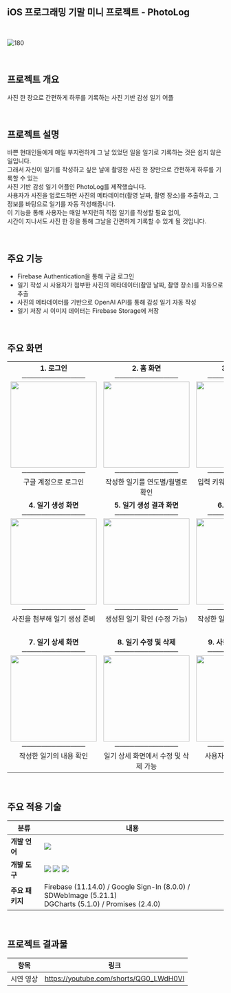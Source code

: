 ## iOS 프로그래밍 기말 미니 프로젝트 - PhotoLog

<br>

![180](https://github.com/user-attachments/assets/42cb0392-5ba1-4547-b44f-ccc1b2a902f7)

<br>

## 프로젝트 개요

사진 한 장으로 간편하게 하루를 기록하는 사진 기반 감성 일기 어플

<br>

## 프로젝트 설명

바쁜 현대인들에게 매일 부지런하게 그 날 있었던 일을 일기로 기록하는 것은 쉽지 않은 일입니다.  
그래서 자신이 일기를 작성하고 싶은 날에 촬영한 사진 한 장만으로 간편하게 하루를 기록할 수 있는  
사진 기반 감성 일기 어플인 PhotoLog를 제작했습니다.  
사용자가 사진을 업로드하면 사진의 메타데이터(촬영 날짜, 촬영 장소)를 추출하고, 그 정보를 바탕으로 일기를 자동 작성해줍니다.  
이 기능을 통해 사용자는 매일 부지런히 직접 일기를 작성할 필요 없이,  
시간이 지나서도 사진 한 장을 통해 그날을 간편하게 기록할 수 있게 될 것입니다.  

<br>

## 주요 기능
- Firebase Authentication을 통해 구글 로그인
- 일기 작성 시 사용자가 첨부한 사진의 메타데이터(촬영 날짜, 촬영 장소)를 자동으로 추출
- 사진의 메타데이터를 기반으로 OpenAI API를 통해 감성 일기 자동 작성
- 일기 저장 시 이미지 데이터는 Firebase Storage에 저장

<br>

## 주요 화면

<table>
  <tr>
    <td align="center" valign="top">
      <b>1. 로그인</b><br>
      ─────────────<br>
      <img src="https://github.com/user-attachments/assets/45f186b0-a00e-4950-a198-24fa708e2c83" width="200"/><br>
      ─────────────<br>
      구글 계정으로 로그인
    </td>
    <td align="center" valign="top">
      <b>2. 홈 화면</b><br>
      ─────────────<br>
      <img src="https://github.com/user-attachments/assets/918152b6-64ab-446d-accb-31d17b75d166" width="200"/><br>
      ─────────────<br>
      작성한 일기를 연도별/월별로 확인
    </td>
    <td align="center" valign="top">
      <b>3. 검색 화면</b><br>
      ─────────────<br>
      <img src="https://github.com/user-attachments/assets/4338c1f4-decf-44ad-885b-5cb2931be3ec" width="200"/><br>
      ─────────────<br>
      입력 키워드를 통해 일기 검색
    </td>
  </tr>
  <tr>
    <td align="center" valign="top">
      <b>4. 일기 생성 화면 </b><br>
      ─────────────<br>
      <img src="https://github.com/user-attachments/assets/cc05cfe7-2a2c-439b-bb04-a66e7e818a3f" width="200"/><br>
      ─────────────<br>
      사진을 첨부해 일기 생성 준비
    </td>
    <td align="center" valign="top">
      <b>5. 일기 생성 결과 화면</b><br>
      ─────────────<br>
      <img src="https://github.com/user-attachments/assets/7a7659cd-d5d6-465c-82a7-ffd89ac1c300" width="200"/><br>
      ─────────────<br>
      생성된 일기 확인 (수정 가능)
    </td>
    <td align="center" valign="top">
      <b>6. 내 사진 화면</b><br>
      ─────────────<br>
      <img src="https://github.com/user-attachments/assets/98a0e754-1de0-40a5-b582-d14e45908c94" width="200"/><br>
      ─────────────<br>
      작성한 일기의 이미지 한 번에 확인
    </td>
  </tr>
  <tr>
    <td align="center" valign="top">
      <b>7. 일기 상세 화면</b><br>
      ─────────────<br>
      <img src="https://github.com/user-attachments/assets/fbdbed89-34da-4b20-bf9c-10ae5072e8e8" width="200"/><br>
      ─────────────<br>
      작성한 일기의 내용 확인
    </td>
    <td align="center" valign="top">
      <b>8. 일기 수정 및 삭제</b><br>
      ─────────────<br>
      <img src="https://github.com/user-attachments/assets/cbe12a39-fa60-42e7-b03b-4a619e5c8f46" width="200"/><br>
      ─────────────<br>
      일기 상세 화면에서 수정 및 삭제 가능
    </td>
    <td align="center" valign="top">
      <b>9. 사용자 프로필 화면</b><br>
      ─────────────<br>
      <img src="https://github.com/user-attachments/assets/6870f606-20b0-4f15-b022-862aa1c5ed9e" width="200"/><br>
      ─────────────<br>
      사용자 정보 및 로그아웃
    </td>
  </tr>
</table>  

<br>

## 주요 적용 기술

| 분류           | 내용 |
|----------------|------|
| **개발 언어**   | <img src="https://img.shields.io/badge/Swift-FA7343?style=for-the-badge&logo=swift&logoColor=white"/> |
| **개발 도구**   | <img src="https://img.shields.io/badge/Xcode-147EFB?style=for-the-badge&logo=xcode&logoColor=white"/> <img src="https://img.shields.io/badge/Firebase-FFCA28?style=for-the-badge&logo=firebase&logoColor=black"/> <img src="https://img.shields.io/badge/OpenAI-412991?style=for-the-badge&logo=openai&logoColor=white"/> |
| **주요 패키지** | Firebase (11.14.0) / Google Sign-In (8.0.0) / SDWebImage (5.21.1)<br>DGCharts (5.1.0) / Promises (2.4.0) |


<br>

## 프로젝트 결과물

| 항목 | 링크 |
|------|------|
| 시연 영상 | https://youtube.com/shorts/QG0_LWdH0VI |
